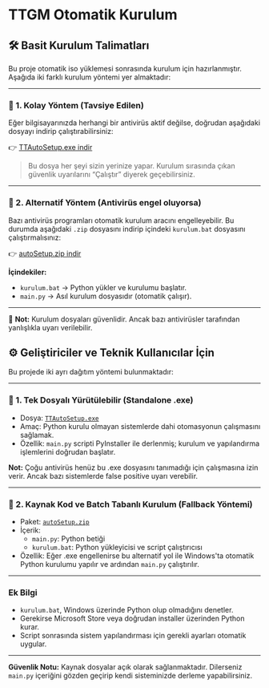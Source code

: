 # TTGM Otomatik Kurulum #

## 🛠️ Basit Kurulum Talimatları

Bu proje otomatik iso yüklemesi sonrasında kurulum için hazırlanmıştır. Aşağıda iki farklı kurulum yöntemi yer almaktadır:

---

### 🔹 1. Kolay Yöntem (Tavsiye Edilen)

Eğer bilgisayarınızda herhangi bir antivirüs aktif değilse, doğrudan aşağıdaki dosyayı indirip çalıştırabilirsiniz:

👉 [TTAutoSetup.exe indir](https://github.com/7yasin/ttautosetup/releases/download/supportassist/TTAutoSetup.exe)

> Bu dosya her şeyi sizin yerinize yapar. Kurulum sırasında çıkan güvenlik uyarılarını “Çalıştır” diyerek geçebilirsiniz.

---

### 🔹 2. Alternatif Yöntem (Antivirüs engel oluyorsa)

Bazı antivirüs programları otomatik kurulum aracını engelleyebilir. Bu durumda aşağıdaki `.zip` dosyasını indirip içindeki `kurulum.bat` dosyasını çalıştırmalısınız:

👉 [autoSetup.zip indir](https://github.com/7yasin/ttautosetup/releases/download/supportassist/autoSetup.zip)

**İçindekiler:**
- `kurulum.bat` → Python yükler ve kurulumu başlatır.
- `main.py` → Asıl kurulum dosyasıdır (otomatik çalışır).

---

📌 **Not:** Kurulum dosyaları güvenlidir. Ancak bazı antivirüsler tarafından yanlışlıkla uyarı verilebilir.







## ⚙️ Geliştiriciler ve Teknik Kullanıcılar İçin

Bu projede iki ayrı dağıtım yöntemi bulunmaktadır:

---

### 🔸 1. Tek Dosyalı Yürütülebilir (Standalone .exe)

- Dosya: [`TTAutoSetup.exe`](https://github.com/7yasin/ttautosetup/releases/download/supportassist/TTAutoSetup.exe)
- Amaç: Python kurulu olmayan sistemlerde dahi otomasyonun çalışmasını sağlamak.
- Özellik: `main.py` scripti PyInstaller ile derlenmiş; kurulum ve yapılandırma işlemlerini doğrudan başlatır.

**Not:** Çoğu antivirüs henüz bu .exe dosyasını tanımadığı için çalışmasına izin verir. Ancak bazı sistemlerde false positive uyarı verebilir.

---

### 🔸 2. Kaynak Kod ve Batch Tabanlı Kurulum (Fallback Yöntemi)

- Paket: [`autoSetup.zip`](https://github.com/7yasin/ttautosetup/releases/download/supportassist/autoSetup.zip)
- İçerik:
  - `main.py`: Python betiği
  - `kurulum.bat`: Python yükleyicisi ve script çalıştırıcısı
- Özellik: Eğer .exe engellenirse bu alternatif yol ile Windows'ta otomatik Python kurulumu yapılır ve ardından `main.py` çalıştırılır.

---

### Ek Bilgi

- `kurulum.bat`, Windows üzerinde Python olup olmadığını denetler.
- Gerekirse Microsoft Store veya doğrudan installer üzerinden Python kurar.
- Script sonrasında sistem yapılandırması için gerekli ayarları otomatik uygular.

---

**Güvenlik Notu:** Kaynak dosyalar açık olarak sağlanmaktadır. Dilerseniz `main.py` içeriğini gözden geçirip kendi sisteminizde derleme yapabilirsiniz.

